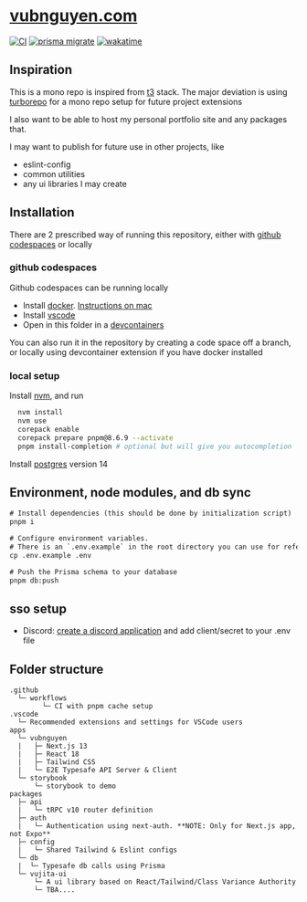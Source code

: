 # [vubnguyen.com](https://vubnguyen.com)

[![CI](https://github.com/vujita/vubnguyen/actions/workflows/ci.yml/badge.svg?branch=main)](https://github.com/vujita/vubnguyen/actions/workflows/ci.yml)
[![prisma migrate](https://github.com/vujita/vubnguyen/actions/workflows/prisma-migrations.yml/badge.svg)](https://github.com/vujita/vubnguyen/actions/workflows/prisma-migrations.yml)
[![wakatime](https://wakatime.com/badge/github/vujita/vubnguyen.svg)](https://wakatime.com/badge/github/vujita/vubnguyen)

## Inspiration

This is a mono repo is inspired from [t3](https://create.t3.gg/) stack.
The major deviation is using [turborepo](https://turbo.build/) for a mono repo setup for future project extensions

I also want to be able to host my personal portfolio site and any packages that.

I may want to publish for future use in other projects, like

- eslint-config
- common utilities
- any ui libraries I may create

## Installation

There are 2 prescribed way of running this repository, either with [github codespaces](https://github.com/features/codespaces) or locally

<!-- TODO: Add more visuals to this -->

### github codespaces

Github codespaces can be running locally

- Install [docker](https://www.docker.com/). [Instructions on mac](https://docs.docker.com/desktop/install/mac-install/#install-and-run-docker-desktop-on-mac)
- Install [vscode](https://code.visualstudio.com/)
- Open in this folder in a [devcontainers](https://code.visualstudio.com/docs/devcontainers/containers)

You can also run it in the repository by creating a code space off a branch, or locally using devcontainer extension if you have docker installed

### local setup

Install [nvm](https://github.com/nvm-sh/nvm), and run

```bash
  nvm install
  nvm use
  corepack enable
  corepack prepare pnpm@8.6.9 --activate
  pnpm install-completion # optional but will give you autocompletion
```

Install [postgres](https://www.postgresql.org/) version 14

## Environment, node modules, and db sync

```diff
# Install dependencies (this should be done by initialization script)
pnpm i

# Configure environment variables.
# There is an `.env.example` in the root directory you can use for reference
cp .env.example .env

# Push the Prisma schema to your database
pnpm db:push
```

## sso setup

- Discord: [create a discord application](https://discord.com/developers/applications) and add client/secret to your .env file

## Folder structure

```
.github
  └─ workflows
        └─ CI with pnpm cache setup
.vscode
  └─ Recommended extensions and settings for VSCode users
apps
  └─ vubnguyen
  |   ├─ Next.js 13
  |   ├─ React 18
  |   ├─ Tailwind CSS
  |   └─ E2E Typesafe API Server & Client
  └─ storybook
      └─ storybook to demo
packages
  ├─ api
  |   └─ tRPC v10 router definition
  ├─ auth
  |   └─ Authentication using next-auth. **NOTE: Only for Next.js app, not Expo**
  ├─ config
  |   └─ Shared Tailwind & Eslint configs
  └─ db
  |  └─ Typesafe db calls using Prisma
  └─ vujita-ui
      └─ A ui library based on React/Tailwind/Class Variance Authority
      └─ TBA....
```
